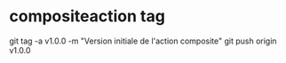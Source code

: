 # compositeaction tag
git tag -a v1.0.0 -m "Version initiale de l'action composite"
git push origin v1.0.0


